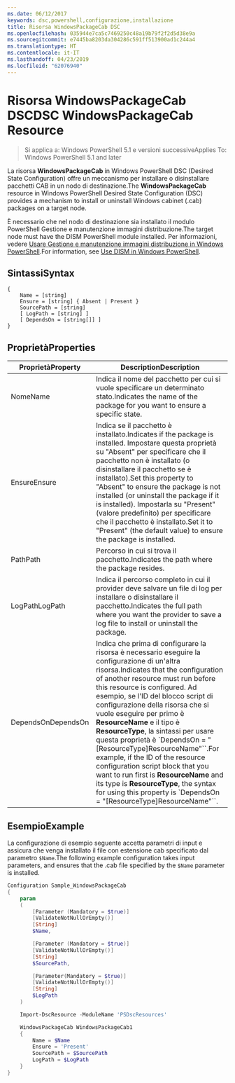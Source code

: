 ```yaml
---
ms.date: 06/12/2017
keywords: dsc,powershell,configurazione,installazione
title: Risorsa WindowsPackageCab DSC
ms.openlocfilehash: 035944e7ca5c7469250c48a19b79f2f2d5d38e9a
ms.sourcegitcommit: e7445ba8203da304286c591ff513900ad1c244a4
ms.translationtype: HT
ms.contentlocale: it-IT
ms.lasthandoff: 04/23/2019
ms.locfileid: "62076940"
---
```

# <a name="dsc-windowspackagecab-resource"></a><span data-ttu-id="76dba-103">Risorsa WindowsPackageCab DSC</span><span class="sxs-lookup"><span data-stu-id="76dba-103">DSC WindowsPackageCab Resource</span></span>

> <span data-ttu-id="76dba-104">Si applica a: Windows PowerShell 5.1 e versioni successive</span><span class="sxs-lookup"><span data-stu-id="76dba-104">Applies To: Windows PowerShell 5.1 and later</span></span>

<span data-ttu-id="76dba-105">La risorsa **WindowsPackageCab** in Windows PowerShell DSC (Desired State Configuration) offre un meccanismo per installare o disinstallare pacchetti CAB in un nodo di destinazione.</span><span class="sxs-lookup"><span data-stu-id="76dba-105">The **WindowsPackageCab** resource in Windows PowerShell Desired State Configuration (DSC) provides a mechanism to install or uninstall Windows cabinet (.cab) packages on a target node.</span></span>

<span data-ttu-id="76dba-106">È necessario che nel nodo di destinazione sia installato il modulo PowerShell Gestione e manutenzione immagini distribuzione.</span><span class="sxs-lookup"><span data-stu-id="76dba-106">The target node must have the DISM PowerShell module installed.</span></span> <span data-ttu-id="76dba-107">Per informazioni, vedere [Usare Gestione e manutenzione immagini distribuzione in Windows PowerShell](https://msdn.microsoft.com/en-us/windows/hardware/commercialize/manufacture/desktop/use-dism-in-windows-powershell-s14).</span><span class="sxs-lookup"><span data-stu-id="76dba-107">For information, see [Use DISM in Windows PowerShell](https://msdn.microsoft.com/en-us/windows/hardware/commercialize/manufacture/desktop/use-dism-in-windows-powershell-s14).</span></span>


## <a name="syntax"></a><span data-ttu-id="76dba-108">Sintassi</span><span class="sxs-lookup"><span data-stu-id="76dba-108">Syntax</span></span>

```
{
    Name = [string]
    Ensure = [string] { Absent | Present }
    SourcePath = [string]
    [ LogPath = [string] ]
    [ DependsOn = [string[]] ]
}
```

## <a name="properties"></a><span data-ttu-id="76dba-109">Proprietà</span><span class="sxs-lookup"><span data-stu-id="76dba-109">Properties</span></span>

|  <span data-ttu-id="76dba-110">Proprietà</span><span class="sxs-lookup"><span data-stu-id="76dba-110">Property</span></span>  |  <span data-ttu-id="76dba-111">Description</span><span class="sxs-lookup"><span data-stu-id="76dba-111">Description</span></span>   |
|---|---|
| <span data-ttu-id="76dba-112">Nome</span><span class="sxs-lookup"><span data-stu-id="76dba-112">Name</span></span>| <span data-ttu-id="76dba-113">Indica il nome del pacchetto per cui si vuole specificare un determinato stato.</span><span class="sxs-lookup"><span data-stu-id="76dba-113">Indicates the name of the package for you want to ensure a specific state.</span></span>|
| <span data-ttu-id="76dba-114">Ensure</span><span class="sxs-lookup"><span data-stu-id="76dba-114">Ensure</span></span>| <span data-ttu-id="76dba-115">Indica se il pacchetto è installato.</span><span class="sxs-lookup"><span data-stu-id="76dba-115">Indicates if the package is installed.</span></span> <span data-ttu-id="76dba-116">Impostare questa proprietà su "Absent" per specificare che il pacchetto non è installato (o disinstallare il pacchetto se è installato).</span><span class="sxs-lookup"><span data-stu-id="76dba-116">Set this property to "Absent" to ensure the package is not installed (or uninstall the package if it is installed).</span></span> <span data-ttu-id="76dba-117">Impostarla su "Present" (valore predefinito) per specificare che il pacchetto è installato.</span><span class="sxs-lookup"><span data-stu-id="76dba-117">Set it to "Present" (the default value) to ensure the package is installed.</span></span>|
| <span data-ttu-id="76dba-118">Path</span><span class="sxs-lookup"><span data-stu-id="76dba-118">Path</span></span>| <span data-ttu-id="76dba-119">Percorso in cui si trova il pacchetto.</span><span class="sxs-lookup"><span data-stu-id="76dba-119">Indicates the path where the package resides.</span></span>|
| <span data-ttu-id="76dba-120">LogPath</span><span class="sxs-lookup"><span data-stu-id="76dba-120">LogPath</span></span>| <span data-ttu-id="76dba-121">Indica il percorso completo in cui il provider deve salvare un file di log per installare o disinstallare il pacchetto.</span><span class="sxs-lookup"><span data-stu-id="76dba-121">Indicates the full path where you want the provider to save a log file to install or uninstall the package.</span></span>|
| <span data-ttu-id="76dba-122">DependsOn</span><span class="sxs-lookup"><span data-stu-id="76dba-122">DependsOn</span></span> | <span data-ttu-id="76dba-123">Indica che prima di configurare la risorsa è necessario eseguire la configurazione di un'altra risorsa.</span><span class="sxs-lookup"><span data-stu-id="76dba-123">Indicates that the configuration of another resource must run before this resource is configured.</span></span> <span data-ttu-id="76dba-124">Ad esempio, se l'ID del blocco script di configurazione della risorsa che si vuole eseguire per primo è **ResourceName** e il tipo è **ResourceType**, la sintassi per usare questa proprietà è \`DependsOn = "[ResourceType]ResourceName"\`\`.</span><span class="sxs-lookup"><span data-stu-id="76dba-124">For example, if the ID of the resource configuration script block that you want to run first is **ResourceName** and its type is **ResourceType**, the syntax for using this property is \`DependsOn = "[ResourceType]ResourceName"\`\`.</span></span>|

## <a name="example"></a><span data-ttu-id="76dba-125">Esempio</span><span class="sxs-lookup"><span data-stu-id="76dba-125">Example</span></span>

<span data-ttu-id="76dba-126">La configurazione di esempio seguente accetta parametri di input e assicura che venga installato il file con estensione cab specificato dal parametro `$Name`.</span><span class="sxs-lookup"><span data-stu-id="76dba-126">The following example configuration takes input parameters, and ensures that the .cab file specified by the `$Name` parameter is installed.</span></span>

```powershell
Configuration Sample_WindowsPackageCab
{
    param
    (
        [Parameter (Mandatory = $true)]
        [ValidateNotNullOrEmpty()]
        [String]
        $Name,

        [Parameter (Mandatory = $true)]
        [ValidateNotNullOrEmpty()]
        [String]
        $SourcePath,

        [Parameter(Mandatory = $true)]
        [ValidateNotNullOrEmpty()]
        [String]
        $LogPath
    )

    Import-DscResource -ModuleName 'PSDscResources'

    WindowsPackageCab WindowsPackageCab1
    {
        Name = $Name
        Ensure = 'Present'
        SourcePath = $SourcePath
        LogPath = $LogPath
    }
}
```